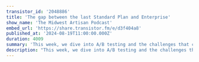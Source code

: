 ```yaml
---
transistor_id: '2048886'
title: 'The gap between the last Standard Plan and Enterprise'
show_name: 'The Midwest Artisan Podcast'
embed_url: 'https://share.transistor.fm/e/d3f404a8'
published_at: '2024-08-19T11:00:00.000Z'
duration: 4009
summary: 'This week, we dive into A/B testing and the challenges that come with the jump from the highest non-enterprise plan to full enterprise'
description: "This week, we dive into A/B testing and the challenges that come with the jump from the highest non-enterprise plan to full enterprise. We also discuss some Laravel shop talk, sharing the tools we've been using recently. Plus, Andy introduces his new podcast idea, where he plans to interview Laravel community members and explore their unique development journeys.Podcast artwork mentioned on the show is by Robert Wade, robertcreates.comConnect with us:Andy Hinkle - X/@andyhnkDalton McCleery - X/@DaltonMcCleery\n00:00 - Intro\r\n00:19 - How's it going?\r\n01:19 - Our new podcast art cover\r\n03:32 - A/B Testing - Bring a fat wallet\r\n08:15 - The large gap between the last plan and enterprise is frustrating\r\n13:52 - Artisan's Journey - Andy's Podcast Idea\r\n28:31 - Laravel Tools\r\n39:15 - Is reusing Red Solo cups a boomer Midwest thing?\r\n41:13 - Underrated Laravel Stuff Lately\r\n52:44 - How do you retroactively sync records with third-party APIs?\r\n01:06:00 - Wrap + Outro"
---
```

